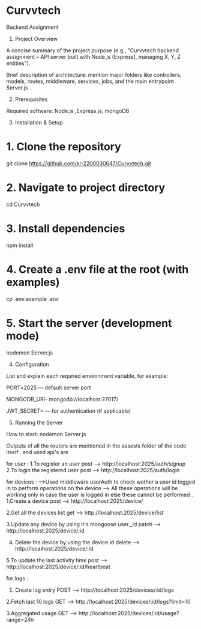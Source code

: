 # Curvvtech
Backend Assignment 

1. Project Overview

A concise summary of the project purpose (e.g., "Curvvtech backend assignment – API server built with Node.js (Express), managing X, Y, Z entities").

Brief description of architecture: mention major folders like controllers, models, routes, middleware, services, jobs, and the main entrypoint Server.js .

2. Prerequisites

Required software: Node.js ,Express.js, mongoDB

3. Installation & Setup


# 1. Clone the repository
git clone https://github.com/kl-2200030647/Curvvtech.git

# 2. Navigate to project directory
cd Curvvtech

# 3. Install dependencies
npm install

# 4. Create a .env file at the root (with examples)
cp .env.example .env

# 5. Start the server (development mode)
nodemon Server.js

4. Configuration

List and explain each required environment variable, for example:

PORT=2025 — default server port

MONGODB_URI- mongodb://localhost:27017/

JWT_SECRET=<a-secure-token> — for authentication (if applicable)


5. Running the Server

How to start: nodemon Server.js 

Outputs of all the routers are mentioned in the assests folder of the code itself .
and used api's are 

for user :
1.To register an user 
post --> http://localhost:2025/auth/signup
2.To login the registered user 
post --> http://localhost:2025/auth/login


for devices :
-->Used middleware userAuth to check wether a user id logged in to perform operations on the device 
--> All these operations will be working only in case the user is logged in else these cannot be performed .
1.Create a device 
post --> http://localhost:2025/device/

2.Get all the devices list 
get --> http://localhost:2025/device/list

3.Update any device by using it's mongoose user._id
patch --> http://localhost:2025/device/:id

4. Delete the device by using the device id 
delete --> http://localhost:2025/device/:id

5.To update the last activity time 
post --> http://localhost:2025/device/:id/heartbeat 


for logs :
1. Create log entry
POST --> http://localhost:2025/devices/:id/logs 

2.Fetch last 10 logs
GET --> http://localhost:2025/devices/:id/logs?limit=10 

3.Aggregated usage
GET --> http://localhost:2025/devices/:id/usage?range=24h  

